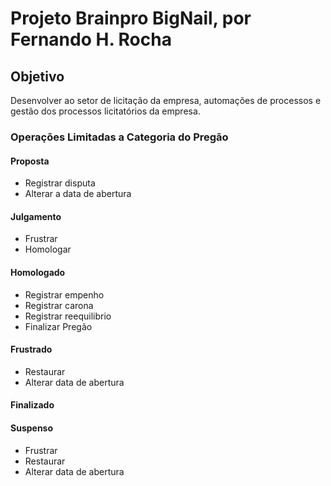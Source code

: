 # Projeto Brainpro BigNail, por Fernando H. Rocha
## Objetivo
Desenvolver ao setor de licitação da empresa, automações de processos e gestão dos processos licitatórios da empresa.

### Operações Limitadas a Categoria do Pregão
#### Proposta
- Registrar disputa
- Alterar a data de abertura

#### Julgamento
- Frustrar
- Homologar

#### Homologado
- Registrar empenho
- Registrar carona
- Registrar reequilibrio
- Finalizar Pregão

#### Frustrado
- Restaurar
- Alterar data de abertura

#### Finalizado

#### Suspenso
- Frustrar
- Restaurar
- Alterar data de abertura